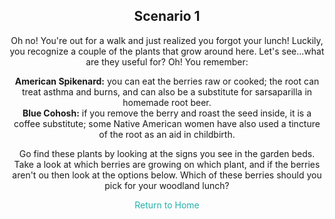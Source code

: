  <h2 style="text-align:center;">Scenario 1</h2>
  <p style="text-align:center;">Oh no! You're out for a walk and just
    realized you forgot your lunch! Luckily, you recognize a couple of
    the plants that grow around here. Let's see...what are they useful
    for? Oh! You remember:</p>
  <p style="text-align:center;">
    <b>American Spikenard:</b> you can eat
      the berries raw or cooked; the root can treat asthma and burns, and
      can also be a substitute for sarsaparilla in homemade root beer.<br>
    <b>Blue Cohosh:</b> if you remove the berry and roast the seed inside,
      it is a coffee substitute; some Native American women have also used
      a tincture of the root as an aid in childbirth.</p>
  <p style="text-align:center;">Go find these plants by looking at the signs
    you see in the garden beds. Take a look at which berries are growing on
    which plant, and if the berries aren't ou then look at the options below. Which of these berries should
    you pick for your woodland lunch?</p>
  <p></p>
  <p></p>
  <p style="text-align:center;">
      <font color="LightSeaGreen">
      Return to Home
      </font></a></p>
